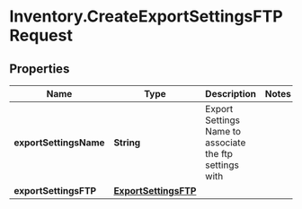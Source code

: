 # Inventory.CreateExportSettingsFTPRequest

## Properties

Name | Type | Description | Notes
------------ | ------------- | ------------- | -------------
**exportSettingsName** | **String** | Export Settings Name to associate the ftp settings with | 
**exportSettingsFTP** | [**ExportSettingsFTP**](.md) |  | 


